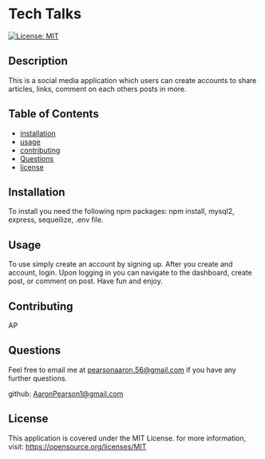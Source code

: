 # Tech Talks

[![License: MIT](https://img.shields.io/badge/License-MIT-yellow.svg)](https://opensource.org/licenses/MIT)

## Description

This is a social media application which users can create accounts to share articles, links, comment on each others posts in more. 

## Table of Contents

- [installation](#installation)
- [usage](#usage)
- [contributing](#contributing)
- [Questions](#Questions)
- [license](#license)

## Installation

To install you need the following npm packages: npm install, mysql2, express, sequeilize, .env file. 

## Usage

To use simply create an account by signing up. After you create and account, login. Upon logging in you can navigate to the dashboard, create post, or comment on post. Have fun and enjoy. 

## Contributing

AP

## Questions

Feel free to email me at <pearsonaaron.56@gmail.com> if you have any further questions.

github: [AaronPearson1@gmail.com](https://github.com/AaronPearson1@gmail.com)

## License
      
  This application is covered under the MIT License. for more information, visit: https://opensource.org/licenses/MIT